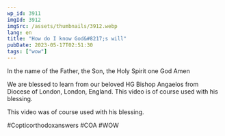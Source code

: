 ```yaml
---
wp_id: 3911
imgId: 3912
imgSrc: /assets/thumbnails/3912.webp
lang: en
title: "How do I know God&#8217;s will"
pubDate: 2023-05-17T02:51:30
tags: ["wow"]
---
```


<!-- page: 6 -->

<p>In the name of the Father, the Son, the Holy Spirit one God Amen</p>
<p>We are blessed to learn from our beloved HG Bishop Angaelos from Diocese of London, London, England. This video is of course used with his blessing.</p>
<p>This video was of course used with his blessing.</p>
<p>#Copticorthodoxanswers #COA #WOW</p>
